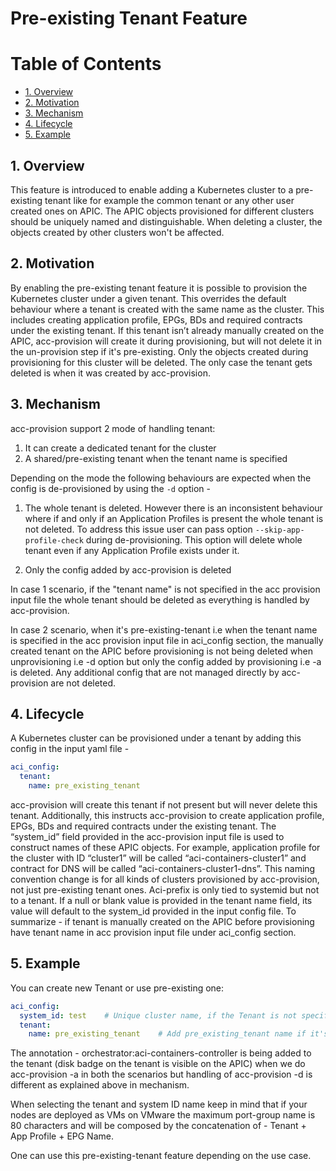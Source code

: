 # Pre-existing Tenant Feature

# Table of Contents

- [1. Overview](#1-overview)
- [2. Motivation](#2-motivation)
- [3. Mechanism](#3-mechanism)
- [4. Lifecycle](#4-lifecycle)
- [5. Example](#5-example)

## 1. Overview

This feature is introduced to enable adding a Kubernetes cluster to a pre-existing tenant like for example the common tenant or any other user created ones on APIC. The APIC objects provisioned for different clusters should be uniquely named and distinguishable. When deleting a cluster, the objects created by other clusters won't be affected.

## 2. Motivation

By enabling the pre-existing tenant feature it is possible to provision the Kubernetes cluster under a given tenant. This overrides the default behaviour where a tenant is created with the same name as the cluster. This includes creating application profile, EPGs, BDs and required contracts under the existing tenant. If this tenant isn’t already manually created on the APIC, acc-provision will create it during provisioning, but will not delete it in the un-provision step if it's pre-existing. Only the objects created during provisioning for this cluster will be deleted. The only case the tenant gets deleted is when it was created by acc-provision.

## 3. Mechanism

acc-provision support 2 mode of handling tenant:
1. It can create a dedicated tenant for the cluster
2. A shared/pre-existing tenant when the tenant name is specified

Depending on the mode the following behaviours are expected when the config is de-provisioned by using the `-d` option -

1. The whole tenant is deleted. However there is an inconsistent behaviour where if and only if an Application Profiles is present the whole tenant is not deleted. To address this issue user can pass option `--skip-app-profile-check` during de-provisioning. This option will delete whole tenant even if any Application Profile exists under it.

2. Only the config added by acc-provision is deleted

In case 1 scenario, if the "tenant name" is not specified in the acc provision input file the whole tenant should be deleted as everything is handled by acc-provision.

In case 2 scenario, when it's pre-existing-tenant i.e when the tenant name is specified in the acc provision input file in aci_config section, the manually created tenant on the APIC before provisioning is not being deleted when unprovisioning i.e -d option but only the config added by provisioning i.e -a is deleted. Any additional config that are not managed directly by acc-provision are not deleted.

## 4. Lifecycle

A Kubernetes cluster can be provisioned under a tenant by adding this config in the input yaml file -

```yaml
aci_config:
  tenant:
    name: pre_existing_tenant
```

acc-provision will create this tenant if not present but will never delete this tenant. Additionally, this instructs acc-provision to create application profile, EPGs, BDs and required contracts under the existing tenant. The “system_id” field provided in the acc-provision input file is used to construct names of these APIC objects. For example, application profile for the cluster with ID “cluster1” will be called “aci-containers-cluster1” and contract for DNS will be called “aci-containers-cluster1-dns”. This naming convention change is for all kinds of clusters provisioned by acc-provision, not just pre-existing tenant ones. Aci-prefix is only tied to systemid but not to a tenant. If a null or blank value is provided in the tenant name field, its value will default to the system_id provided in the input config file. To summarize - if tenant is manually created on the APIC before provisioning have tenant name in acc provision input file under aci_config section.


## 5. Example

You can create new Tenant or use pre-existing one:
```yaml
aci_config:
  system_id: test    # Unique cluster name, if the Tenant is not specified this is also the tenant name
  tenant:
    name: pre_existing_tenant    # Add pre_existing_tenant name if it's manually created on the APIC
```

The annotation - orchestrator:aci-containers-controller is being added to the tenant (disk badge on the tenant is visible on the APIC) when we do acc-provision -a in both the scenarios but handling of acc-provision -d is different as explained above in mechanism.

When selecting the tenant and system ID name keep in mind that if your nodes are deployed as VMs on VMware the maximum port-group name is 80 characters and will be composed by the concatenation of - Tenant + App Profile + EPG Name.

One can use this pre-existing-tenant feature depending on the use case.